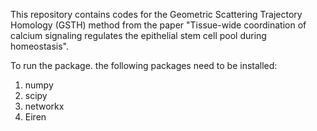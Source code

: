 This repository contains codes for the Geometric Scattering Trajectory Homology (GSTH) method from the paper "Tissue-wide coordination of calcium signaling regulates the epithelial stem cell pool during homeostasis".

To run the package. the following packages need to be installed:
1. numpy
2. scipy
3. networkx
4. Eiren
